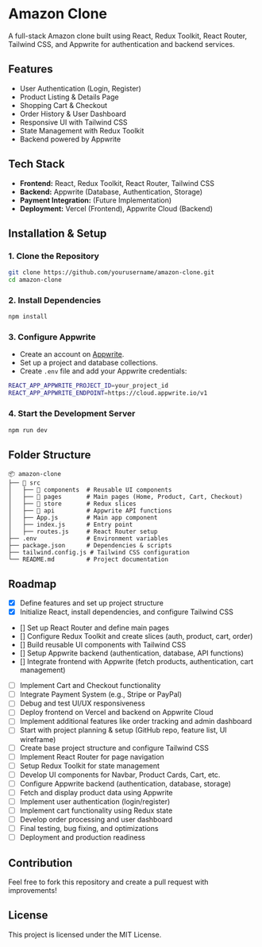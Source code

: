 # Amazon Clone

A full-stack Amazon clone built using React, Redux Toolkit, React Router, Tailwind CSS, and Appwrite for authentication and backend services.

## Features
- User Authentication (Login, Register)
- Product Listing & Details Page
- Shopping Cart & Checkout
- Order History & User Dashboard
- Responsive UI with Tailwind CSS
- State Management with Redux Toolkit
- Backend powered by Appwrite

## Tech Stack
- **Frontend:** React, Redux Toolkit, React Router, Tailwind CSS
- **Backend:** Appwrite (Database, Authentication, Storage)
- **Payment Integration:** (Future Implementation)
- **Deployment:** Vercel (Frontend), Appwrite Cloud (Backend)

## Installation & Setup
### 1. Clone the Repository
```sh
git clone https://github.com/yourusername/amazon-clone.git
cd amazon-clone
```

### 2. Install Dependencies
```sh
npm install
```

### 3. Configure Appwrite
- Create an account on [Appwrite](https://appwrite.io/).
- Set up a project and database collections.
- Create `.env` file and add your Appwrite credentials:
```sh
REACT_APP_APPWRITE_PROJECT_ID=your_project_id
REACT_APP_APPWRITE_ENDPOINT=https://cloud.appwrite.io/v1
```

### 4. Start the Development Server
```sh
npm run dev
```

## Folder Structure
```
📦 amazon-clone
├── 📂 src
│   ├── 📂 components  # Reusable UI components
│   ├── 📂 pages       # Main pages (Home, Product, Cart, Checkout)
│   ├── 📂 store       # Redux slices
│   ├── 📂 api         # Appwrite API functions
│   ├── App.js        # Main app component
│   ├── index.js      # Entry point
│   ├── routes.js     # React Router setup
├── .env              # Environment variables
├── package.json      # Dependencies & scripts
├── tailwind.config.js # Tailwind CSS configuration
└── README.md         # Project documentation
```

## Roadmap
- [x] Define features and set up project structure
- [x] Initialize React, install dependencies, and configure Tailwind CSS
- [] Set up React Router and define main pages
- [] Configure Redux Toolkit and create slices (auth, product, cart, order)
- [] Build reusable UI components with Tailwind CSS
- [] Setup Appwrite backend (authentication, database, API functions)
- [] Integrate frontend with Appwrite (fetch products, authentication, cart management)
- [ ] Implement Cart and Checkout functionality
- [ ] Integrate Payment System (e.g., Stripe or PayPal)
- [ ] Debug and test UI/UX responsiveness
- [ ] Deploy frontend on Vercel and backend on Appwrite Cloud
- [ ] Implement additional features like order tracking and admin dashboard
- [ ] Start with project planning & setup (GitHub repo, feature list, UI wireframe)
- [ ] Create base project structure and configure Tailwind CSS
- [ ] Implement React Router for page navigation
- [ ] Setup Redux Toolkit for state management
- [ ] Develop UI components for Navbar, Product Cards, Cart, etc.
- [ ] Configure Appwrite backend (authentication, database, storage)
- [ ] Fetch and display product data using Appwrite
- [ ] Implement user authentication (login/register)
- [ ] Implement cart functionality using Redux state
- [ ] Develop order processing and user dashboard
- [ ] Final testing, bug fixing, and optimizations
- [ ] Deployment and production readiness

## Contribution
Feel free to fork this repository and create a pull request with improvements!

## License
This project is licensed under the MIT License.

